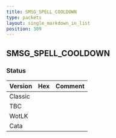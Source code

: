 ```yaml
---
title: SMSG_SPELL_COOLDOWN
type: packets
layout: single_markdown_in_list
position: 309
---
```


## SMSG_SPELL_COOLDOWN

### Status

Version | Hex | Comment
---------- | ---------- | ---------- 
Classic |  |  
TBC |  |  
WotLK |  |  
Cata |  |  
